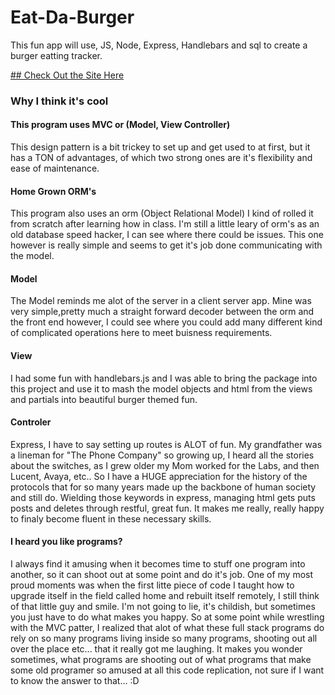# Eat-Da-Burger

This fun app will use, JS, Node, Express, Handlebars and sql to create a burger eatting tracker.



[## Check Out the Site Here](https://hidden-depths-72803.herokuapp.com/)

### Why I think it's cool

#### This program uses MVC or (Model, View Controller)

This design pattern is a bit trickey to set up and get used to at first, but it has a TON of advantages, of which two strong ones are it's flexibility and ease of maintenance. 

#### Home Grown ORM's

This program also uses an orm (Object Relational Model) I kind of rolled it from scratch after learning how in class. I'm still a little leary of orm's as an old database speed hacker, I can see where there could be issues. This one however is really simple and seems to get it's job done communicating with the model.

#### Model

The Model reminds me alot of the server in a client server app. Mine was very simple,pretty much a straight forward decoder between the orm and the front end however, I could see where you could add many different kind of complicated operations here to meet buisness requirements.

#### View

I had some fun with handlebars.js and I was able to bring the package into this project and use it to mash the model objects and html from the views and partials into beautiful burger themed fun.

#### Controler

Express, I have to say setting up routes is ALOT of fun. My grandfather was a lineman for "The Phone Company" so growing up, I heard all the stories about the switches, as I grew older my Mom worked for the Labs, and then Lucent, Avaya, etc.. So I have a HUGE appreciation for the history of the protocols that for so many years made up the backbone of human society and still do. Wielding those keywords in express, managing html gets puts posts and deletes through restful, great fun. It makes me really, really happy to finaly become fluent in these necessary skills.

#### I heard you like programs?

I always find it amusing when it becomes time to stuff one program into another, so it can shoot out at some point and do it's job. One of my most proud moments was when the first litte piece of code I taught how to upgrade itself in the field called home and rebuilt itself remotely, I still think of that little guy and smile. I'm not going to lie, it's childish, but sometimes you just have to do what makes you happy.  So at some point while wrestling with the MVC patter, I realized that alot of what these full stack programs do rely on so many programs living inside so many programs, shooting out all over the place etc... that it really got me laughing.
It makes you wonder sometimes, what programs are shooting out of what programs that make some old programer so amused at all this code replication, not sure if I want to know the answer to that... :D